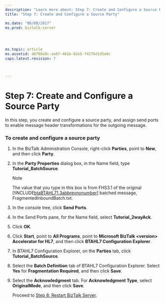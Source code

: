```yaml
---
description: "Learn more about: Step 7: Create and Configure a Source Party"
title: "Step 7: Create and Configure a Source Party"

ms.date: "06/08/2017"
ms.prod: biztalk-server




ms.topic: article
ms.assetid: d8788a9c-ae6f-461b-82e5-f4276d1d5e0c
caps.latest.revision: 7



---
```

# Step 7: Create and Configure a Source Party
In this step, you create and configure a source party, and assign send ports to enable message header transformations for the outgoing message.  
  
### To create and configure a source party  
  
1. In the BizTalk Administration Console, right-click **Parties**, point to **New**, and then click **Party**.  
  
2. In the **Party Properties** dialog box, in the Name field, type **Tutorial_BatchSource**.  
  
   > [!NOTE]
   >  The value that you type in this box is from FHS3.1 of the original [!INCLUDE[btaBTAHL71.3abbrevnonumber](../../includes/btabtahl71-3abbrevnonumber-md.md)] batched message, FragmentedInboundBatch.txt.  
  
3. In the console tree, click **Send Ports**.  
  
4. In the Send Ports pane, for the Name field, select **Tutorial_2wayAck**.  
  
5. Click **OK**.  
  
6. Click **Start**, point to **All Programs**, point to **Microsoft BizTalk \<version\> Accelerator for HL7**, and then click **BTAHL7 Configuration Explorer**.  
  
7. In BTAHL7 Configuration Explorer, on the **Parties** tab, click **Tutorial_BatchSource**.  
  
8. Select the **Batch Definition** tab of BTAHL7 Configuration Explorer. Select **Yes** for **Fragmentation Required**, and then click **Save**.  
  
9. Select the **Acknowledgment** tab. For **Acknowledgment Type**, select **OriginalMode**, and then click **Save**.  
  
   Proceed to [Step 8: Restart BizTalk Server](../../adapters-and-accelerators/accelerator-hl7/step-8-restart-biztalk-server.md).
